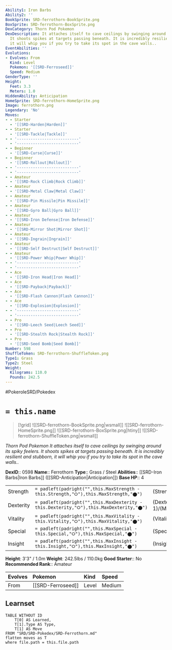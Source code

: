 ```yaml
---
Ability1: Iron Barbs
Ability2: ''
BookSprite: SRD-ferrothorn-BookSprite.png
BoxSprite: SRD-ferrothorn-BoxSprite.png
DexCategory: Thorn Pod Pokemon
DexDescription: It attaches itself to cave ceilings by swinging around its spiky feelers.
  It shoots spikes at targets passing beneath. It is incredibly resilient and stubborn,
  it will whip you if you try to take its spot in the cave walls..
EventAbilities: ''
Evolutions:
- Evolves: From
  Kind: Level
  Pokemon: '[[SRD-Ferroseed]]'
  Speed: Medium
GenderType: ''
Height:
  Feet: 3.3
  Meters: 1.0
HiddenAbility: Anticipation
HomeSprite: SRD-ferrothorn-HomeSprite.png
Image: ferrothorn.png
Legendary: 'No'
Moves:
- - Starter
  - '[[SRD-Harden|Harden]]'
- - Starter
  - '[[SRD-Tackle|Tackle]]'
- - '---------------------------'
  - '---------------------------'
- - Beginner
  - '[[SRD-Curse|Curse]]'
- - Beginner
  - '[[SRD-Rollout|Rollout]]'
- - '---------------------------'
  - '---------------------------'
- - Amateur
  - '[[SRD-Rock Climb|Rock Climb]]'
- - Amateur
  - '[[SRD-Metal Claw|Metal Claw]]'
- - Amateur
  - '[[SRD-Pin Missile|Pin Missile]]'
- - Amateur
  - '[[SRD-Gyro Ball|Gyro Ball]]'
- - Amateur
  - '[[SRD-Iron Defense|Iron Defense]]'
- - Amateur
  - '[[SRD-Mirror Shot|Mirror Shot]]'
- - Amateur
  - '[[SRD-Ingrain|Ingrain]]'
- - Amateur
  - '[[SRD-Self Destruct|Self Destruct]]'
- - Amateur
  - '[[SRD-Power Whip|Power Whip]]'
- - '---------------------------'
  - '---------------------------'
- - Ace
  - '[[SRD-Iron Head|Iron Head]]'
- - Ace
  - '[[SRD-Payback|Payback]]'
- - Ace
  - '[[SRD-Flash Cannon|Flash Cannon]]'
- - Ace
  - '[[SRD-Explosion|Explosion]]'
- - '---------------------------'
  - '---------------------------'
- - Pro
  - '[[SRD-Leech Seed|Leech Seed]]'
- - Pro
  - '[[SRD-Stealth Rock|Stealth Rock]]'
- - Pro
  - '[[SRD-Seed Bomb|Seed Bomb]]'
Number: 598
ShuffleToken: SRD-ferrothorn-ShuffleToken.png
Type1: Grass
Type2: Steel
Weight:
  Kilograms: 110.0
  Pounds: 242.5
---
```


#PokeroleSRD/Pokedex

# `= this.name`

> [!grid]
> ![[SRD-ferrothorn-BookSprite.png|wsmall]]
> ![[SRD-ferrothorn-HomeSprite.png]]
> ![[SRD-ferrothorn-BoxSprite.png|htiny]]
> ![[SRD-ferrothorn-ShuffleToken.png|wsmall]]


*Thorn Pod Pokemon*
*It attaches itself to cave ceilings by swinging around its spiky feelers. It shoots spikes at targets passing beneath. It is incredibly resilient and stubborn, it will whip you if you try to take its spot in the cave walls..*

**DexID**:: 0598
**Name**:: Ferrothorn
**Type**:: Grass / Steel
**Abilities**:: [[SRD-Iron Barbs|Iron Barbs]] ([[SRD-Anticipation|Anticipation]])
**Base HP**:: 4

|           |                                                                                        |                                          |
| --------- | -------------------------------------------------------------------------------------- | ---------------------------------------- |
| Strength  | `= padleft(padright("",this.MaxStrength - this.Strength,"⭘"),this.MaxStrength,"⬤")`    | (Strength::3)/(MaxStrength::6)   |
| Dexterity | `= padleft(padright("",this.MaxDexterity - this.Dexterity,"⭘"),this.MaxDexterity,"⬤")` | (Dexterity:: 1)/(MaxDexterity::3) |
| Vitality  | `= padleft(padright("",this.MaxVitality - this.Vitality,"⭘"),this.MaxVitality,"⬤")`    | (Vitality::3)/(MaxVitality::7)   |
| Special   | `= padleft(padright("",this.MaxSpecial - this.Special,"⭘"),this.MaxSpecial,"⬤")`       | (Special::2)/(MaxSpecial::4)     |
| Insight   | `= padleft(padright("",this.MaxInsight - this.Insight,"⭘"),this.MaxInsight,"⬤")`       | (Insight::3)/(MaxInsight::6)     |

**Height**: 3'3" / 1.0m
**Weight**: 242.5lbs / 110.0kg
**Good Starter**:: No
**Recommended Rank**:: Amateur

| Evolves   | Pokemon           | Kind   | Speed   |
|:----------|:------------------|:-------|:--------|
| From      | [[SRD-Ferroseed]] | Level  | Medium  |

## Learnset

```dataview
TABLE WITHOUT ID
    T[0] AS Learned,
    T[1].Type AS Type,
    T[1] AS Move
FROM "SRD/SRD-Pokedex/SRD-Ferrothorn.md"
flatten moves as T
where file.path = this.file.path
```
